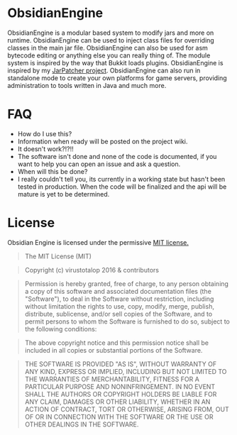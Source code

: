 # ObsidianEngine

ObsidianEngine is a modular based system to modify jars and more on runtime. ObsidianEngine can be used to inject class files for overriding classes in the main jar file. ObsidianEngine can also be used for asm bytecode editing or anything else you can really thing of. The module system is inspired by the way that Bukkit loads plugins. ObsidianEngine is inspired by my [JarPatcher project](http://github.com/virustotalop/JarPatcher). ObsidianEngine can also run in standalone mode to create your own platforms for game servers, providing administration to tools written in Java and much more.

# FAQ
* How do I use this?
 * Information when ready will be posted on the project wiki.
* It doesn't work?!?!!
 * The software isn't done and none of the code is documented, if you want to help you can open an issue and ask a question.
* When will this be done?
 * I really couldn't tell you, its currently in a working state but hasn't been tested in production. When the code will be finalized and the api will be mature is yet to be determined.


# License
Obsidian Engine is licensed under the permissive [MIT license.](LICENSE)

>The MIT License (MIT)

>Copyright (c) virustotalop 2016 & contributors

>Permission is hereby granted, free of charge, to any person obtaining a copy
>of this software and associated documentation files (the "Software"), to deal
>in the Software without restriction, including without limitation the rights
>to use, copy, modify, merge, publish, distribute, sublicense, and/or sell
>copies of the Software, and to permit persons to whom the Software is
>furnished to do so, subject to the following conditions:

>The above copyright notice and this permission notice shall be included in all
>copies or substantial portions of the Software.

>THE SOFTWARE IS PROVIDED "AS IS", WITHOUT WARRANTY OF ANY KIND, EXPRESS OR
>IMPLIED, INCLUDING BUT NOT LIMITED TO THE WARRANTIES OF MERCHANTABILITY,
 >FITNESS FOR A PARTICULAR PURPOSE AND NONINFRINGEMENT. IN NO EVENT SHALL THE
>AUTHORS OR COPYRIGHT HOLDERS BE LIABLE FOR ANY CLAIM, DAMAGES OR OTHER
>LIABILITY, WHETHER IN AN ACTION OF CONTRACT, TORT OR OTHERWISE, ARISING FROM,
>OUT OF OR IN CONNECTION WITH THE SOFTWARE OR THE USE OR OTHER DEALINGS IN THE
>SOFTWARE.

